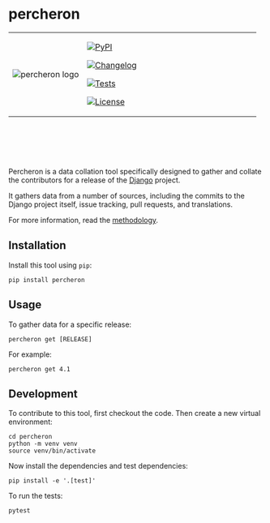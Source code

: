 # percheron

<table height="250px"><tr><td width="30%">
<img alt="percheron logo" src="docs/percheron_logo.png">
</td><td>

[![PyPI](https://img.shields.io/pypi/v/percheron.svg)](https://pypi.org/project/percheron/)

[![Changelog](https://img.shields.io/github/v/release/glasnt/percheron?include_prereleases&label=changelog)](https://github.com/glasnt/percheron/releases)

[![Tests](https://github.com/glasnt/percheron/workflows/Test/badge.svg)](https://github.com/glasnt/percheron/actions?query=workflow%3ATest)

[![License](https://img.shields.io/badge/license-Apache%202.0-blue.svg)](https://github.com/glasnt/percheron/blob/master/LICENSE)
</td><tr><table>

Percheron is a data collation tool specifically designed to gather and collate the contributors for a release of the [Django](https://djangoproject.com) project. 

It gathers data from a number of sources, including the commits to the Django project itself, issue tracking, pull requests, and translations. 

For more information, read the [methodology](docs/).

## Installation

Install this tool using `pip`:

    pip install percheron

## Usage

To gather data for a specific release:

    percheron get [RELEASE]

For example: 

    percheron get 4.1

## Development

To contribute to this tool, first checkout the code. Then create a new virtual environment:

    cd percheron
    python -m venv venv
    source venv/bin/activate

Now install the dependencies and test dependencies:

    pip install -e '.[test]'

To run the tests:

    pytest
